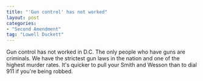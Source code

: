 ```yaml
---
title: "'Gun control' has not worked"
layout: post
categories:
- "Second Amendment"
tag: "Lowell Duckett"
---
```


Gun control has not worked in D.C. The only people who have guns are criminals. We have the strictest gun laws in the nation and one of the highest murder rates. It's quicker to pull your Smith and Wesson than to dial 911 if you're being robbed.
